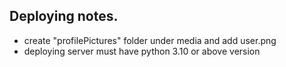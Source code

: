 ## Deploying notes.
* create "profilePictures" folder under media and add user.png
* deploying server must have python 3.10 or above version 
